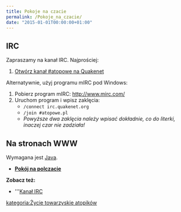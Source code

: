 ```yaml
---
title: Pokoje na czacie
permalink: /Pokoje_na_czacie/
date: "2015-01-01T00:00:00+01:00"
---
```


IRC
---

Zapraszamy na kanał IRC. Najprościej:

1.  [Otwórz kanał \#atopowe na Quakenet](http://webchat.quakenet.org/?channels=atopowe)

Alternatywnie, użyj programu mIRC pod Windows:

1.  Pobierz program mIRC: <http://www.mirc.com/>
2.  Uruchom program i wpisz zaklęcia:
    -   `/connect irc.quakenet.org`
    -   `/join #atopowe.pl`
    -   *Powyższe dwa zaklęcia należy wpisać dokładnie, co do literki, inaczej czar nie zadziała!*

Na stronach WWW
---------------

Wymagana jest [Java](http://java.sun.com).

-   **[Pokój na polczacie](http://www.polchat.pl/chat/?room=Atopowe)**

**Zobacz też:**

-   '''[Kanał IRC](/atopedia/Kanał_IRC "wikilink")

[kategoria:Życie towarzyskie atopików](/atopedia/kategoria:Życie_towarzyskie_atopików "wikilink")